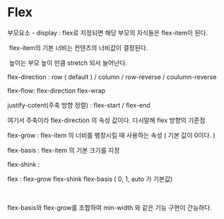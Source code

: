 # Flex

부모요소 - display : flex로 지정되면 해당 부모의 자식들은 flex-item이 된다.

​				   flex-item의 기본 너비는 컨텐츠의 너비값이 결정된다. 

​                   높이는 부모 높이 만큼 stretch 되서 늘어난다.

flex-direction : row ( default ) / column / row-reverse / coulumn-reverse

flex-flow: flex-direction flex-wrap 

justify-cotent(주축 방향 정렬) : flex-start / flex-end

여기서 주축이라 flex-direction 의 속성 값이다. 다시말해 flex 방향의 기준점



flex-grow : flex-item 의 너비를 팽창시킬 때 사용하는 속성 ( 기본 값이 0이다. )

flex-basis : flex-item 의 기본 크기를 지정

flex-shink : 

flex : flex-grow flex-shink flex-basis ( 0, 1, auto 가 기본값)

​         

flex-basis와 flex-grow를 조합하여 min-width 와 같은 기능 구현이 간능하다.